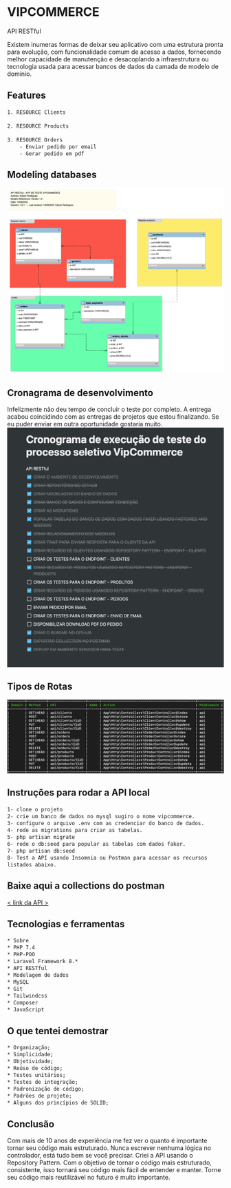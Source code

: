 
# VIPCOMMERCE
API RESTful

Existem inumeras formas de deixar seu aplicativo com uma estrutura pronta para evolução, com funcionalidade comum de acesso a dados, fornecendo melhor capacidade de manutenção e desacoplando a infraestrutura ou tecnologia usada para acessar bancos de dados da camada de modelo de domínio.


## Features
    1. RESOURCE Clients

    2. RESOURCE Products

    3. RESOURCE Orders
        - Enviar pedido por email
        - Gerar pedido em pdf        

## Modeling databases
![Screenshot](/public/images/modelo_database.png)

## Cronagrama de desenvolvimento
Infelizmente não deu tempo de concluir o teste por completo.
A entrega acabou coincidindo com as entregas de projetos que estou finalizando.
Se eu puder enviar em outra oportunidade gostaria muito. 
![Screenshot](/public/images/cronagrama_de_desenvolvimento.png)

## Tipos de Rotas
![Screenshot](/public/images/routes.png)

## Instruções para rodar a API local
<!--ts-->
    1- clone o projeto
    2- crie um banco de dados no mysql sugiro o nome vipcommerce.
    3- configure o arquivo .env com as credenciar do banco de dados.
    4- rode as migrations para criar as tabelas.
    5- php artisan migrate
    6- rode o db:seed para popular as tabelas com dados faker. 
    7- php artisan db:seed 
    8- Test a API usando Insomnia ou Postman para acessar os recursos listados abaixo.
<!--te-->


## Baixe aqui a collections do postman
[< link da API >](https://github.com/edsonrodsilva/vipcommerce/blob/master/public/API-VIPCOMMENCE.postman_collection.json)


## Tecnologias e ferramentas
<!--ts-->
    * Sobre
    * PHP 7.4
    * PHP-POO
    * Laravel Framework 8.*
    * API RESTful
    * Modelagem de dados    
    * MySQL
    * Git
    * Tailwindcss
    * Composer
    * JavaScript
<!--te-->

## O que tentei demostrar ##
<!--ts-->
    * Organização;
    * Simplicidade;
    * Objetividade;
    * Reúso de código;
    * Testes unitários;
    * Testes de integração;
    * Padronização de código;
    * Padrões de projeto;
    * Alguns dos princípios de SOLID;
<!--te-->

## Conclusão ##
Com mais de 10 anos de experiência me fez ver o quanto é importante tornar seu código mais estruturado. Nunca escrever nenhuma lógica no controlador, está tudo bem se você precisar.
Criei a API usando o Repository Pattern. Com o objetivo de tornar o código mais estruturado, consistente, isso tornará seu código mais fácil de entender e manter.
Torne seu código mais reutilizável no futuro é muito importante.
